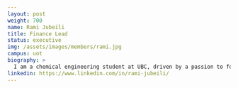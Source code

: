 ```yaml
---
layout: post
weight: 700
name: Rami Jubeili
title: Finance Lead
status: executive
img: /assets/images/members/rami.jpg
campus: uot
biography: >
  I am a chemical engineering student at UBC, driven by a passion to form a sustainable relationship with the world. My interests lie in heterogeneous catalysis, zero GHG emission energy production, and the integration of machine learning in process industries. Currently, I am conducting research on the use of molten metal catalysts for economically feasible production of ultra-pure hydrogen. It is my pleasure to contribute to this community of passionate individuals who want to see change.
linkedin: https://www.linkedin.com/in/rami-jubeili/
---
```

